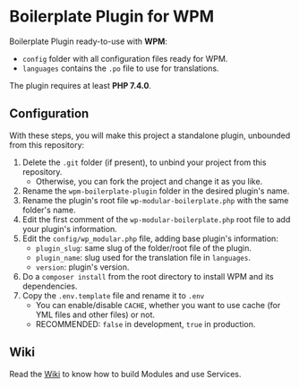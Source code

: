 # Boilerplate Plugin for WPM

Boilerplate Plugin ready-to-use with **WPM**:
- `config` folder with all configuration files ready for WPM.
- `languages` contains the `.po` file to use for translations.

The plugin requires at least **PHP 7.4.0**.

## Configuration

With these steps, you will make this project a standalone plugin, unbounded from this repository: 
1. Delete the `.git` folder (if present), to unbind your project from this repository.
   - Otherwise, you can fork the project and change it as you like.
3. Rename the `wpm-boilerplate-plugin` folder in the desired plugin's name.
4. Rename the plugin's root file `wp-modular-boilerplate.php` with the same folder's name.
5. Edit the first comment of the `wp-modular-boilerplate.php` root file to add your plugin's information.
6. Edit the `config/wp_modular.php` file, adding base plugin's information:
   - `plugin_slug`: same slug of the folder/root file of the plugin.
   - `plugin_name`: slug used for the translation file in `languages`.
   - `version`: plugin's version.
7. Do a `composer install` from the root directory to install WPM and its dependencies.
8. Copy the `.env.template` file and rename it to `.env`
   - You can enable/disable `CACHE`, whether you want to use cache (for YML files and other files) or not.
   - RECOMMENDED: `false` in development, `true` in production.

## Wiki
Read the [Wiki](https://github.com/Skazzino/wpm-boilerplate-plugin/wiki) to know how to build Modules and use Services.
